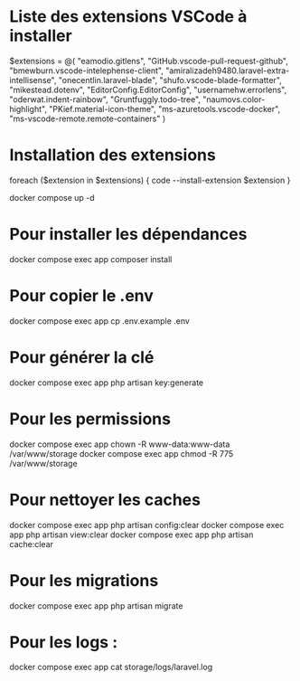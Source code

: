

# Liste des extensions VSCode à installer
$extensions = @(
    "eamodio.gitlens",
    "GitHub.vscode-pull-request-github",
    "bmewburn.vscode-intelephense-client",
    "amiralizadeh9480.laravel-extra-intellisense",
    "onecentlin.laravel-blade",
    "shufo.vscode-blade-formatter",
    "mikestead.dotenv",
    "EditorConfig.EditorConfig",
    "usernamehw.errorlens",
    "oderwat.indent-rainbow",
    "Gruntfuggly.todo-tree",
    "naumovs.color-highlight",
    "PKief.material-icon-theme",
    "ms-azuretools.vscode-docker",
    "ms-vscode-remote.remote-containers"
)

# Installation des extensions
foreach ($extension in $extensions) {
    code --install-extension $extension
}


docker compose up -d


# Pour installer les dépendances
docker compose exec app composer install

# Pour copier le .env
docker compose exec app cp .env.example .env

# Pour générer la clé
docker compose exec app php artisan key:generate

# Pour les permissions
docker compose exec app chown -R www-data:www-data /var/www/storage
docker compose exec app chmod -R 775 /var/www/storage


# Pour nettoyer les caches
docker compose exec app php artisan config:clear
docker compose exec app php artisan view:clear
docker compose exec app php artisan cache:clear

# Pour les migrations
docker compose exec app php artisan migrate


# Pour les logs :
docker compose exec app cat storage/logs/laravel.log
